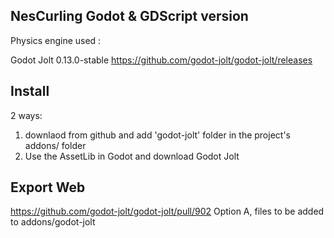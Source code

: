 ## NesCurling Godot & GDScript version

Physics engine used : 

Godot Jolt 0.13.0-stable
https://github.com/godot-jolt/godot-jolt/releases

## Install

2 ways:

1. downlaod from github and add 'godot-jolt' folder in the project's addons/ folder
2. Use the AssetLib in Godot and download Godot Jolt

## Export Web

https://github.com/godot-jolt/godot-jolt/pull/902
Option A, files to be added to addons/godot-jolt